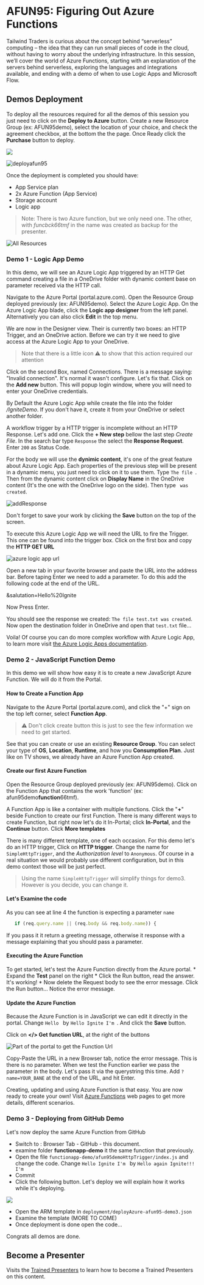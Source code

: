 # AFUN95: Figuring Out Azure Functions

Tailwind Traders is curious about the concept behind “serverless” computing – the idea that they can run small pieces of code in the cloud, without having to worry about the underlying infrastructure. In this session, we’ll cover the world of Azure Functions, starting with an explanation of the servers behind serverless, exploring the languages and integrations available, and ending with a demo of when to use Logic Apps and Microsoft Flow. 


## Demos Deployment

To deploy all the resources required for all the demos of this session you just need to click on the **Deploy to Azure** button. Create a new Resource Group (ex: AFUN95demo), select the location of your choice, and check the agreement checkbox, at the bottom the the page. Once Ready click the **Purchase** button to deploy.

<a href="https://portal.azure.com/#create/Microsoft.Template/uri/https%3A%2F%2Fraw.githubusercontent.com%2Ffboucher%2Fignite-learning-paths%2Fmaster%2Fafun%2Fafun95%2Fdeployment%2FdeployAzure.json" target="_blank"><img src="https://azuredeploy.net/deploybutton.png"/></a>

![deployafun95][deployafun95]

Once the deployment is completed you should have:

- App Service plan
- 2x Azure Function (App Service) 
- Storage account
- Logic app

> Note: There is two Azure function, but we only need one. The other, with *funcbck66tmf* in the name was created as backup for the presenter.

![All Resources][allResources]

### Demo 1 - Logic App Demo

In this demo, we will see an Azure Logic App triggered by an HTTP Get command creating a file in a OneDrive folder with dynamic content base on parameter received via the HTTP call.

Navigate to the Azure Portal (portal.azure.com). Open the Resource Group deployed previously (ex: AFUN95demo). Select the Azure Logic App. On the Azure Logic App blade, click the **Logic app designer** from the left panel. Alternatively you can also click **Edit** in the top menu. 

We are now in the Designer view. Their is currently two boxes: an HTTP Trigger, and an OneDrive action. Before we can try it we need to give access at the Azure Logic App to your OneDrive.

> Note that there is a little icon ⚠️ to show that this action required our attention

Click on the second Box, named Connections. There is a message saying: "Invalid connection". It's normal it wasn't configure. Let's fix that. Click on the **Add new** button. This will popup login window, where you will need to enter your OneDrive credentials.

By Default the Azure Logic App while create the file into the folder */IgniteDemo*. If you don't have it, create it from your OneDrive or select another folder.

A workflow trigger by a HTTP trigger is incomplete without an HTTP Response. Let's add one. Click the **+ New step** bellow the last step *Create File*. In the search bar type `Response` the select the **Response Request**. Enter `200` as Status Code. 

For the body we will use the **dynimic content**, it's one of the great feature about Azure Logic App. Each properties of the previous step will be present in a dynamic menu, you just need to click on it to use them. Type `The file `. Then from the dynamic content click on **Display Name** in the OneDrive content (It's the one with the OneDrive logo on the side). Then type ` was created`.

![addResponse][addResponse]

Don't forget to save your work by clicking the **Save** button on the top of the screen.

To execute this Azure Logic App we will need the URL to fire the Trigger. This one can be found into the trigger box. Click on the first box and copy the **HTTP GET URL**

![azure logic app url][azurelogicappurl]

Open a new tab in your favorite browser and paste the URL into the address bar. Before taping Enter we need to add a parameter.  To do this add the following code at the end of the URL.

  &salutation=Hello%20Ignite

Now Press Enter.

You should see the response we created: `The file test.txt was created`. Now open the destination folder in OneDrive and open that `test.txt` file...

Voila! Of course you can do more complex workflow with Azure Logic App, to learn more visit [the Azure Logic Apps documentation](https://docs.microsoft.com/en-us/azure/logic-apps/?WT.mc_id=msignitethetour2019-github-afun95).

### Demo 2 - JavaScript Function Demo

In this demo we will show how easy it is to create a new JavaScript Azure Function. We will do it from the Portal.

#### How to Create a Function App

Navigate to the Azure Portal (portal.azure.com), and click the "+" sign on the top left corner, select **Function App**.

> ⚠ Don't click create button this is just to see the few information we need to get started.

See that you can create or use an existing **Resource Group**. You can select your type of **OS**, **Location**, **Runtime**, and how you **Consumption Plan**.  Just like on TV shows, we already have an Azure Function App created.

#### Create our first Azure Function

Open the Resource Group deployed previously (ex: AFUN95demo). Click on the Function App that contains the work 'function' (ex: afun95demo**function**66tmf).

A Function App is like a container with multiple functions. Click the "**+**" beside Function to create our first Function. There is many different ways to create Function, but right now let's do it In-Portal; click **In-Portal**, and the **Continue** button. Click **More templates**

There is many different template, one of each occasion. For this demo let's do an HTTP trigger, Click on **HTTP trigger**.  Change the name for `SimpleHttpTrigger`, and the *Authorization level* to `Anonymous`. Of course in a real situation we would probably use different configuration, but in this demo context those will be just perfect.

> Using the name `SimpleHttpTrigger` will simplify things for demo3. However is you decide, you can change it.

#### Let's Examine the code

As you can see at line 4 the function is expecting a parameter `name`

```javascript
   if (req.query.name || (req.body && req.body.name)) {
```
If you pass it it return a greeting message, otherwise it response with a message explaining that you should pass a parameter.

#### Executing the Azure Function 

To get started, let's test the Azure Function directly from the Azure portal. 
    * Expand the **Test** panel on the right
    * Click the Run button, read the answer. It's working! 
    * Now delete the Request body to see the error message. Click the Run button... Notice the error message.

#### Update the Azure Function     

Because the Azure Function is in JavaScript we can edit it directly in the portal. Change `Hello ` by `Hello Ignite I'm `. And click the **Save** button. 

Click on **</> Get function URL**, at the right of the buttons

![Part of the portal to get the Function Url][functionUrl]

Copy-Paste the URL in a new Browser tab, notice the error message. This is there is no parameter. When we test the Function earlier we pass the parameter in the body. Let's pass it via the querystring this time. Add `?name=YOUR_BANE` at the end of the URL, and hit Enter.

Creating, updating and using Azure Function is that easy. You are now ready to create your own! Visit [Azure Functions](https://azure.microsoft.com/en-us/services/functions/?WT.mc_id=msignitethetour2019-github-afun95) web pages to get more details, different scenarios.


### Demo 3 - Deploying from GitHub Demo

Let's now deploy the same Azure Function from GitHub

- Switch to : Browser Tab - GitHub - this document.
- examine folder **functionapp-demo** it the same function that previously.
- Open the file `functionapp-demo/afun95demoHttpTrigger/index.js` and change the code. Change `Hello Ignite I'm ` by `Hello again Ignite!!! I'm `
- Commit
- Click the following button. Let's deploy we will explain how it works while it's deploying.

<a href="https://portal.azure.com/#create/Microsoft.Template/uri/https%3A%2F%2Fraw.githubusercontent.com%2Ffboucher%2Fignite-learning-paths%2Fmaster%2Fafun%2Fafun95%2Fdeployment%2FdeployAzure-afun95-demo3.json" target="_blank"><img src="https://azuredeploy.net/deploybutton.png"/></a>

- Open the ARM template in `deployment/deployAzure-afun95-demo3.json`
- Examine the template (MORE TO COME)
- Once deployment is done open the code...

Congrats all demos are done.

## Become a Presenter

Visits the [Trained Presenters](https://github.com/microsoft/ignite-learning-paths-training/tree/master/afun/afun95) to learn how to become a Trained Presenters on this content.



[allResources]: assets/all-afun95-resources.png
[deployafun95]: assets/deployafun95.png
[azurelogicappurl]: assets/azurelogicappurl.png
[addResponse]: assets/addResponse.png
[functionUrl]: assets/functionUrl.png


